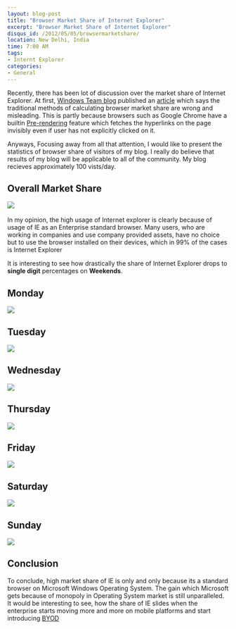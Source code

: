 ```yaml
---
layout: blog-post
title: "Browser Market Share of Internet Explorer"
excerpt: "Browser Market Share of Internet Explorer"
disqus_id: /2012/05/05/browsermarketshare/
location: New Delhi, India
time: 7:00 AM
tags:
- Internt Explorer
categories:
- General
---
```


Recently, there has been lot of discussion over the market share of Internet Explorer. At first, [Windows Team blog](http://windowsteamblog.com/ie/b/ie/) published an [article](http://windowsteamblog.com/ie/b/ie/archive/2012/03/18/understanding-browser-usage-share-data.aspx) which says the traditional
methods of calculating browser market share are wrong and misleading. This is partly because browsers such as Google Chrome have a builtin [Pre-rendering](http://news.softpedia.com/news/Google-Chrome-s-Prerendering-May-Be-Linked-to-It-Losing-Market-Share-256767.shtml) feature which fetches
the hyperlinks on the page invisibly even if user has not explicitly clicked on it.

Anyways, Focusing away from all that attention, I would like to present the statistics of browser share of visitors of my blog. I really do believe that results of my blog will be applicable
to all of the community. My blog recieves approximately 100 vists/day.

## Overall Market Share ##
![](/images/share.png)  
<br/>
In my opinion, the high usage of Internet explorer is clearly because of usage of IE as an Enterprise standard browser. Many users, who are working in companies and use company
provided assets, have no choice but to use the browser installed on their devices, which in 99% of the cases is Internet Explorer

It is interesting to see how drastically the share of Internet Explorer drops to **single digit** percentages on **Weekends**.

## Monday ##  
![](/images/monday.png)  
## Tuesday ##  
![](/images/tuesday.png)  
## Wednesday ##  
![](/images/wednesday.png)  
## Thursday ##  
![](/images/thursday.png)  
## Friday ##  
![](/images/friday.png)  
## Saturday ##  
![](/images/saturday.png)  
## Sunday ##  
![](/images/sunday.png)  


## Conclusion ##
To conclude, high market share of IE is only and only because its a standard browser on Microsoft Windows Operating System. The gain which Microsoft gets because of monopoly in Operating System market
is still unparalleled. It would be interesting to see, how the share of IE slides when the enterprise starts moving more and more on mobile platforms and start introducing [BYOD](http://en.wikipedia.org/wiki/Bring_your_own_device)